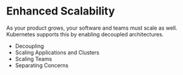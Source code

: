 # Enhanced Scalability
As your product grows, your software and teams must scale as well. Kubernetes supports this by enabling decoupled architectures.

- Decoupling
- Scaling Applications and Clusters
- Scaling Teams
- Separating Concerns